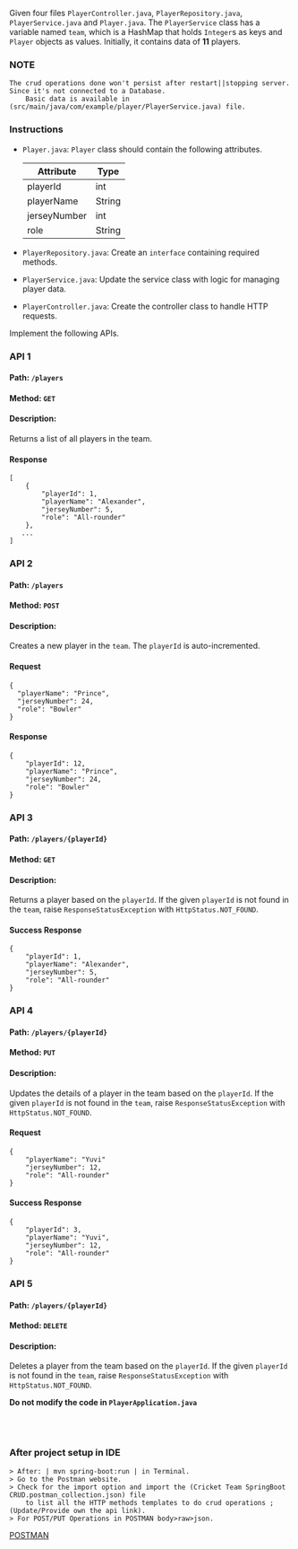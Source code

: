 Given four files `PlayerController.java`, `PlayerRepository.java`, `PlayerService.java` and  `Player.java`.
The `PlayerService` class has a variable named `team`, which is a HashMap that holds `Integer`s as keys and 
`Player` objects as values. Initially, it contains data of **11** players.


### NOTE
```
The crud operations done won't persist after restart||stopping server. Since it's not connected to a Database. 
    Basic data is available in (src/main/java/com/example/player/PlayerService.java) file.
```


### Instructions

- `Player.java`: `Player` class should contain the following attributes.

    | Attribute    | Type   |
    | ------------ | ------ |
    | playerId     | int    |
    | playerName   | String |
    | jerseyNumber | int    |
    | role         | String |

- `PlayerRepository.java`: Create an `interface` containing required methods.
- `PlayerService.java`: Update the service class with logic for managing player data.
- `PlayerController.java`: Create the controller class to handle HTTP requests.  

Implement the following APIs.

### API 1

#### Path: `/players`

#### Method: `GET`

#### Description:

Returns a list of all players in the team.

#### Response

```
[
    {
        "playerId": 1,
        "playerName": "Alexander",
        "jerseyNumber": 5,
        "role": "All-rounder"
    },
   ...
]
```

### API 2

#### Path: `/players`

#### Method: `POST`

#### Description:

Creates a new player in the `team`. The `playerId` is auto-incremented.

#### Request

```
{
  "playerName": "Prince",
  "jerseyNumber": 24,
  "role": "Bowler"
}
```

#### Response

```
{
    "playerId": 12,
    "playerName": "Prince",
    "jerseyNumber": 24,
    "role": "Bowler"
}
```

### API 3

#### Path: `/players/{playerId}`

#### Method: `GET`

#### Description:

Returns a player based on the `playerId`. If the given `playerId` is not found in the `team`, 
raise `ResponseStatusException` with `HttpStatus.NOT_FOUND`.


#### Success Response

```
{
    "playerId": 1,
    "playerName": "Alexander",
    "jerseyNumber": 5,
    "role": "All-rounder"
}
```

### API 4

#### Path: `/players/{playerId}`

#### Method: `PUT`

#### Description:

Updates the details of a player in the team based on the `playerId`. 
If the given `playerId` is not found in the `team`, raise `ResponseStatusException` 
with `HttpStatus.NOT_FOUND`.

#### Request

```
{
    "playerName": "Yuvi"
    "jerseyNumber": 12,
    "role": "All-rounder"
}
```

#### Success Response

```
{
    "playerId": 3,
    "playerName": "Yuvi",
    "jerseyNumber": 12,
    "role": "All-rounder"
}
```

### API 5

#### Path: `/players/{playerId}`

#### Method: `DELETE`

#### Description:

Deletes a player from the team  based on the `playerId`. If the given `playerId` is not found in the `team`,
raise `ResponseStatusException` with `HttpStatus.NOT_FOUND`.


**Do not modify the code in `PlayerApplication.java`**

<br></br>
### After project setup in IDE
```
> After: | mvn spring-boot:run | in Terminal.
> Go to the Postman website. 
> Check for the import option and import the (Cricket Team SpringBoot CRUD.postman_collection.json) file
    to list all the HTTP methods templates to do crud operations ; (Update/Provide own the api link).
> For POST/PUT Operations in POSTMAN body>raw>json.
```
<a href="https://www.postman.com/"> POSTMAN </a>
